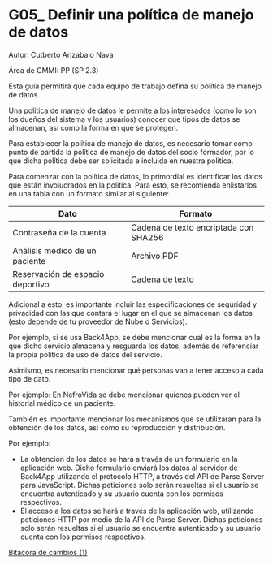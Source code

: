 # G05_ Definir una política de manejo de datos

Autor: Cutberto Arizabalo Nava

Área de CMMI: PP (SP 2.3)

Esta guía permitirá que cada equipo de trabajo defina su política de manejo de datos.

Una política de manejo de datos le permite a los interesados (como lo son los dueños del sistema y los usuarios) conocer que tipos de datos se almacenan, así como la forma en que se protegen.

Para establecer la política de manejo de datos, es necesario tomar como punto de partida la política de manejo de datos del socio formador, por lo que dicha política debe ser solicitada e incluida en nuestra política. 

Para comenzar con la política de datos, lo primordial es identificar los datos que están involucrados en la política. Para esto, se recomienda enlistarlos en una tabla con un formato similar al siguiente: 

| Dato | Formato |
| --- | --- |
| Contraseña de la cuenta | Cadena de texto encriptada con SHA256 |
| Análisis médico de un paciente | Archivo PDF |
| Reservación de espacio deportivo | Cadena de texto |

Adicional a esto, es importante incluir las especificaciones de seguridad y privacidad con las que contará el lugar en el que se almacenan los datos (esto depende de tu proveedor de Nube o Servicios). 

Por ejemplo, si se usa Back4App, se debe mencionar cual es la forma en la que dicho servicio almacena y resguarda los datos, además de referenciar la propia política de uso de datos del servicio.

Asimismo, es necesario mencionar qué personas van a tener acceso a cada tipo de dato.

Por ejemplo: En NefroVida se debe mencionar quienes pueden ver el historial médico de un paciente.  

También es importante mencionar los mecanismos que se utilizaran para la obtención de los datos, así como su reproducción y distribución.

Por ejemplo: 

- La obtención de los datos se hará a través de un formulario en la aplicación web. Dicho formulario enviará los datos al servidor de Back4App utilizando el protocolo HTTP, a través del API de Parse Server para JavaScript.  Dichas peticiones solo serán resueltas si el usuario se encuentra autenticado y su usuario cuenta con los permisos respectivos.
- El acceso a los datos se hará a través de la aplicación web, utilizando peticiones HTTP por medio de la API de Parse Server. Dichas peticiones solo serán resueltas si el usuario se encuentra autenticado y su usuario cuenta con los permisos respectivos.

[Bitácora de cambios (1)](G05_%20Definir%20una%20poli%CC%81tica%20de%20manejo%20de%20datos%2018c89d5e58474432b750fc2f796c3fcf/Bita%CC%81cora%20de%20cambios%20(1)%200a029ebc0400475eb808d52b070b1fb3.csv)